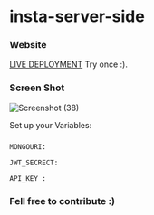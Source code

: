# insta-server-side

### Website
[LIVE DEPLOYMENT](https://instagraam-clone.herokuapp.com/) Try once :).

### Screen Shot
![Screenshot (38)](https://user-images.githubusercontent.com/48005711/101658370-f5d12180-3a6a-11eb-99fd-dd28aa5bbe9f.png)


Set up your Variables:

### 
`MONGOURI:` 

`JWT_SECRECT: `

`API_KEY :`

### Fell free to contribute :)
